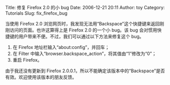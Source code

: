 Title: 修复 Firefox 2.0 的小 bug
Date: 2006-12-21 20:11
Author: toy
Category: Tutorials
Slug: fix_firefox_bug

当使用 Firefox 2.0
浏览网页时，我发现无法用“Backspace”这个快捷键来返回刚刚访问的页面。也许这算得上是
Firefox 2.0 的一个小 bug。该 bug
会对惯用快捷键的用户带来不便。不过，我们可以通过以下方法来修复这个 bug。

1.  在 Firefox 地址栏输入“about:config”，并回车；
2.  在 Filter 中输入“browser.backspace\_action”，将其值由“1”修改为“0”；
3.  重启 Firefox。

由于我还没有更新到 Firefox
2.0.0.1，所以不能确定该版本中的“Backspace”是否有效。欢迎使用该版本的朋友反馈。
